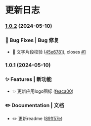 # 更新日志 


### [1.0.2](https://github.com/night-peiqi/fontmini-app/compare/v1.0.1...v1.0.2) (2024-05-10)


### 🐛 Bug Fixes | Bug 修复

* 🐛 文字片段校验 ([45e6781](https://github.com/night-peiqi/fontmini-app/commit/45e67818d1db8eddde98ca83d2e3c4e9ed0363fb)), closes [#1](https://github.com/night-peiqi/fontmini-app/issues/1)

### 1.0.1 (2024-05-10)


### ✨ Features | 新功能

* ✨ 更新应用logo图标 ([feaca00](https://github.com/night-peiqi/fontmini-app/commit/feaca00864379264be6347a17a57b2dadc4356a7))


### ✏️ Documentation | 文档

* ✏️  更新readme ([89ff57e](https://github.com/night-peiqi/fontmini-app/commit/89ff57e45eb42febb60abe55db82beaeac1dc8bb))
